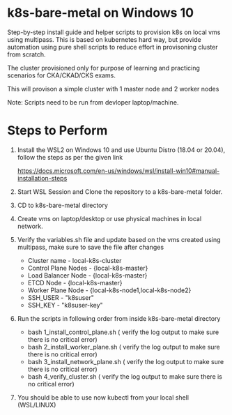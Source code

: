 # k8s-bare-metal on Windows 10
Step-by-step install guide and helper scripts to provision k8s on local vms using multipass. 
This is based on kubernetes hard way, but provide automation using pure shell scripts to reduce effort in provisoning cluster from scratch.

The cluster provisioned only for purpose of learning and practicing scenarios for CKA/CKAD/CKS exams.

This will provison a simple cluster with 1 master node and 2 worker nodes

Note: Scripts need to be run from devloper laptop/machine. 

# Steps to Perform


1. Install the WSL2 on Windows 10 and use Ubuntu Distro (18.04 or 20.04), follow the steps as per the given link

    https://docs.microsoft.com/en-us/windows/wsl/install-win10#manual-installation-steps
   
2. Start WSL Session and Clone the repository to a k8s-bare-metal folder.
3. CD to k8s-bare-metal directory
4. Create vms on laptop/desktop or use physical machines in local network.
5. Verify the variables.sh file and update based on the vms created using multipass, make sure to save the file after changes 
    - Cluster name - local-k8s-cluster
    - Control Plane Nodes - {local-k8s-master}
    - Load Balancer Node  - {local-k8s-master}
    - ETCD Node           - {local-k8s-master}
    - Worker Plane Node   - {local-k8s-node1,local-k8s-node2}
    - SSH_USER            - "k8suser"
    - SSH_KEY             - "k8suser-key"  

6. Run the scripts in following order from inside k8s-bare-metal directory
    - bash 1_install_control_plane.sh ( verify the log output to make sure there is no critical error)
    - bash 2_install_worker_plane.sh ( verify the log output to make sure there is no critical error)
    - bash 3_install_network_plane.sh ( verify the log output to make sure there is no critical error)
    - bash 4_verify_cluster.sh ( verify the log output to make sure there is no critical error)
  
7. You should be able to use now kubectl from your local shell (WSL/LINUX)